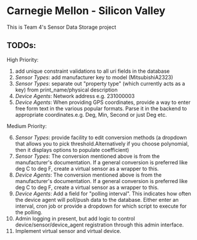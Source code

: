# Carnegie Mellon - Silicon Valley

This is Team 4's Sensor Data Storage project

## TODOs: ##

High Priority:

1. add unique constraint validations to all uri fields in the database
2. *Sensor Types*: add manufacturer key to model (MitsubishiA2323)
3. *Sensor Types*: separate out "property type" (which currently acts as a key) from print_name/physical description
4. *Device Agents*: Network address e.g. 231000003
5. *Device Agents*: When providing GPS coordinates, provide a way to enter free form text in the various popular formats. Parse it in the backend to appropriate coordinates.e.g. Deg, Min, Second or just Deg etc.

Medium Priority:

6. *Sensor Types*: provide facility to edit conversion methods (a dropdown that allows you to pick threshold.Alternatively if you choose polynomial, then it displays options to populate coefficient)
7. *Sensor Types*: The conversion mentioned above is from the manufacturer's documentation. If a general conversion is preferred like deg C to deg F, create a virtual sensor as a wrapper to this.
8. *Device Agents*: The conversion mentioned above is from the manufacturer's documentation. If a general conversion is preferred like deg C to deg F, create a virtual sensor as a wrapper to this.
9. *Device Agents*: Add a field for "polling interval". This indicates how often the device agent will poll/push data to the database. Either enter an interval, cron job or provide a dropdown for which script to execute for the polling.
10. Admin logging in present, but add logic to control device/sensor/device_agent registration through this admin interface.
11. Implement virtual sensor and virtual device.
